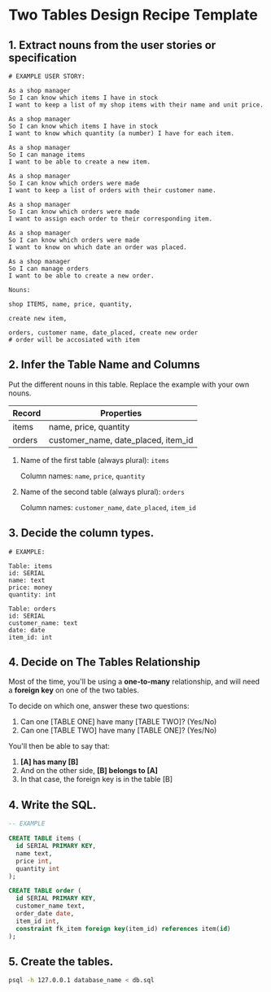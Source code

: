 # Two Tables Design Recipe Template

## 1. Extract nouns from the user stories or specification

```
# EXAMPLE USER STORY:

As a shop manager
So I can know which items I have in stock
I want to keep a list of my shop items with their name and unit price.

As a shop manager
So I can know which items I have in stock
I want to know which quantity (a number) I have for each item.

As a shop manager
So I can manage items
I want to be able to create a new item.

As a shop manager
So I can know which orders were made
I want to keep a list of orders with their customer name.

As a shop manager
So I can know which orders were made
I want to assign each order to their corresponding item.

As a shop manager
So I can know which orders were made
I want to know on which date an order was placed. 

As a shop manager
So I can manage orders
I want to be able to create a new order.
```

```
Nouns:

shop ITEMS, name, price, quantity,

create new item, 

orders, customer name, date_placed, create new order
# order will be accosiated with item
```

## 2. Infer the Table Name and Columns

Put the different nouns in this table. Replace the example with your own nouns.

| Record                | Properties          |
| --------------------- | ------------------  |
| items                | name, price, quantity
| orders                | customer_name, date_placed, item_id

1. Name of the first table (always plural): `items` 

    Column names: `name`, `price`, `quantity`

2. Name of the second table (always plural): `orders` 

    Column names: `customer_name`, `date_placed`, `item_id`

## 3. Decide the column types.
```
# EXAMPLE:

Table: items
id: SERIAL
name: text
price: money
quantity: int

Table: orders
id: SERIAL
customer_name: text
date: date
item_id: int
```

## 4. Decide on The Tables Relationship

Most of the time, you'll be using a **one-to-many** relationship, and will need a **foreign key** on one of the two tables.

To decide on which one, answer these two questions:

1. Can one [TABLE ONE] have many [TABLE TWO]? (Yes/No)
2. Can one [TABLE TWO] have many [TABLE ONE]? (Yes/No)

You'll then be able to say that:

1. **[A] has many [B]**
2. And on the other side, **[B] belongs to [A]**
3. In that case, the foreign key is in the table [B]

## 4. Write the SQL.

```sql
-- EXAMPLE

CREATE TABLE items (
  id SERIAL PRIMARY KEY,
  name text,
  price int,
  quantity int
);

CREATE TABLE order (
  id SERIAL PRIMARY KEY,
  customer_name text,
  order_date date,
  item_id int,
  constraint fk_item foreign key(item_id) references item(id)
);

```

## 5. Create the tables.

```bash
psql -h 127.0.0.1 database_name < db.sql
```

